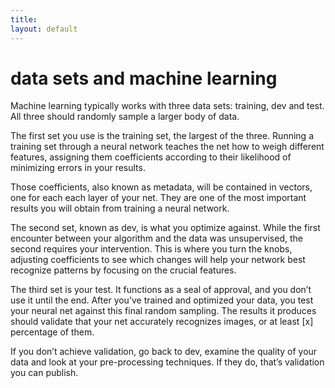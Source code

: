 ```yaml
---
title: 
layout: default
---
```


# data sets and machine learning

Machine learning typically works with three data sets: training, dev and test. All three should randomly sample a larger body of data.

The first set you use is the training set, the largest of the three. Running a training set through a neural network teaches the net how to weigh different features, assigning them coefficients according to their likelihood of minimizing errors in your results.

Those coefficients, also known as metadata, will be contained in vectors, one for each each layer of your net. They are one of the most important results you will obtain from training a neural network.

The second set, known as dev, is what you optimize against. While the first encounter between your algorithm and the data was unsupervised, the second requires your intervention. This is where you turn the knobs, adjusting coefficients to see which changes will help your network best recognize patterns by focusing on the crucial features.

The third set is your test. It functions as a seal of approval, and you don’t use it until the end. After you’ve trained and optimized your data, you test your neural net against this final random sampling. The results it produces should validate that your net accurately recognizes images, or at least [x] percentage of them.

If you don’t achieve validation, go back to dev, examine the quality of your data and look at your pre-processing techniques. If they do, that’s validation you can publish.